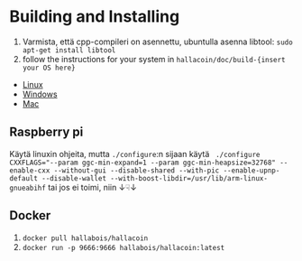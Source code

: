 # Building and Installing
1. Varmista, että cpp-compileri on asennettu, ubuntulla asenna libtool: ```sudo apt-get install libtool```
2. follow the instructions for your system in ```hallacoin/doc/build-{insert your OS here}```
- [Linux](https://github.com/Hallabois/Hallacoin/blob/master/doc/build-unix.md)
- [Windows](https://github.com/Hallabois/Hallacoin/blob/master/doc/build-windows.md)
- [Mac](https://github.com/Hallabois/Hallacoin/blob/master/doc/build-osx.md)

## Raspberry pi
Käytä linuxin ohjeita, mutta ```./configure```:n sijaan käytä ``` ./configure CXXFLAGS="--param ggc-min-expand=1 --param ggc-min-heapsize=32768" --enable-cxx --without-gui --disable-shared --with-pic --enable-upnp-default --disable-wallet --with-boost-libdir=/usr/lib/arm-linux-gnueabihf```
tai jos ei toimi, niin ↓☟↓

## Docker
1. ```docker pull hallabois/hallacoin```
2. ```docker run -p 9666:9666 hallabois/hallacoin:latest```
